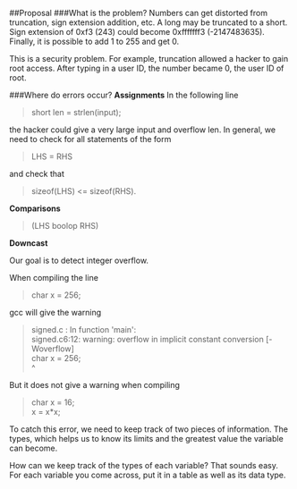 ##Proposal
###What is the problem?
Numbers can get distorted from truncation, sign extension addition, etc. A long may be truncated to a short. Sign extension of 0xf3 (243) could become 0xfffffff3 (-2147483635). Finally, it is possible to add 1 to 255 and get 0.

This is a security problem. For example, truncation allowed a hacker to gain root access. After typing in a user ID, the number became 0, the user ID of root. 

###Where do errors occur?
**Assignments**
In the following line
> short len = strlen(input);

the hacker could give a very large input and overflow len. In general, we need to check for all statements of the form 
> LHS = RHS

and check that 

> sizeof(LHS) <= sizeof(RHS).

**Comparisons**
> (LHS boolop RHS)

**Downcast**


Our goal is to detect integer overflow.

When compiling the line 
> char x = 256; 

gcc will give the warning
> signed.c : In function 'main':  
signed.c6:12: warning: overflow in implicit constant conversion [-Woverflow]  
char x = 256;  
        ^  
        
But it does not give a warning when compiling
> char x = 16;  
x = x*x;  

To catch this error, we need to keep track of two pieces of information. The types, which helps us to know its limits and the greatest value the variable can become.

How can we keep track of the types of each variable? That sounds easy. For each variable you come across, put it in a table as well as its data type. 

